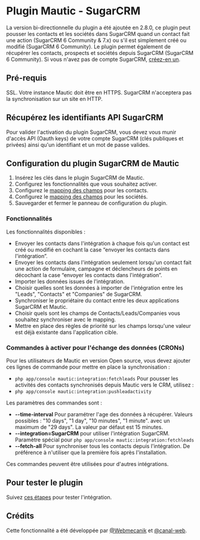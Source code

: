 # Plugin Mautic - SugarCRM
La version bi-directionnelle du plugin a été ajoutée en 2.8.0, ce plugin peut pousser les contacts et les sociétés dans SugarCRM quand un contact fait une action (SugarCRM 6 Community & 7.x) ou s'il est simplement créé ou modifié (SugarCRM 6 Community). Le plugin permet également de récupérer les contacts, prospects et sociétés depuis SugarCRM (SugarCRM 6 Community). Si vous n'avez pas de compte SugarCRM, [créez-en un](https://www.sugarcrm.com/).

## Pré-requis
SSL. Votre instance Mautic doit être en HTTPS. SugarCRM n'acceptera pas la synchronisation sur un site en HTTP.

## Récupérez les identifiants API SugarCRM
Pour valider l'activation du plugin SugarCRM, vous devez vous munir d'accès API (Oauth keys) de votre compte SugarCRM (clés publiques et privées) ainsi qu'un identifiant et un mot de passe valides.

## Configuration du plugin SugarCRM de Mautic
1. Insérez les clés dans le plugin SugarCRM de Mautic.
2. Configurez les fonctionnalités que vous souhaitez activer.
3. Configurez le [mapping des champs](./../plugins/field_mapping.html) pour les contacts.
4. Configurez le [mapping des champs](./../plugins/field_mapping.html) pour les sociétés.
5. Sauvegarder et fermer le panneau de configuration du plugin.

### Fonctionnalités
Les fonctionnalités disponibles :
* Envoyer les contacts dans l'intégration à chaque fois qu'un contact est créé ou modifié en cochant la case “envoyer les contacts dans l'intégration”.
* Envoyer les contacts dans l'intégration seulement lorsqu'un contact fait une action de formulaire, campagne et déclencheurs de points en décochant la case “envoyer les contacts dans l'intégration”.
* Importer les données issues de l'intégration.
* Choisir quelles sont les données à importer de l'intégration entre les "Leads", "Contacts" et "Companies" de SugarCRM.
* Synchroniser le propriétaire du contact entre les deux applications SugarCRM et Mautic.
* Choisir quels sont les champs de Contacts/Leads/Companies vous souhaitez synchroniser avec le mapping.
* Mettre en place des règles de priorité sur les champs lorsqu'une valeur est déjà existante dans l'application cible.

### Commandes à activer pour l'échange des données (CRONs)
Pour les utilisateurs de Mautic en version Open source, vous devez ajouter ces lignes de commande pour mettre en place la synchronisation :
* `php app/console mautic:integration:fetchleads`
Pour pousser les activités des contacts synchronisés depuis Mautic vers le CRM, utilisez :
* `php app/console mautic:integration:pushleadactivity`

Les paramètres des commandes sont :
* **--time-interval** Pour paramétrer l'age des données à récupérer. Valeurs possibles : "10 days", "1 day", "10 minutes", "1 minute".  avec un maximum de "29 days". La valeur par défaut est 15 minutes.
* **--integration=SugarCRM** pour utiliser l'intégration SugarCRM.
Paramètre spécial pour `php app/console mautic:integration:fetchleads`
* **--fetch-all** Pour synchroniser tous les contacts depuis l'intégration. De préférence à n'utiliser que la première fois après l'installation.

Ces commandes peuvent être utilisées pour d'autres intégrations.

## Pour tester le plugin
Suivez [ces étapes](./../plugins/integration_test.html) pour tester l'intégration.

## Crédits
Cette fonctionnalité a été développée par [@Webmecanik](https://github.com/webmecanik) et [@canal-web](https://github.com/canal-web).
